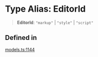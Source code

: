 # Type Alias: EditorId

> **EditorId**: `"markup"` \| `"style"` \| `"script"`

## Defined in

[models.ts:1144](https://github.com/live-codes/livecodes/blob/74dabade5b38ddc0aa3c7fcab9dac740d9af1548/src/sdk/models.ts#L1144)